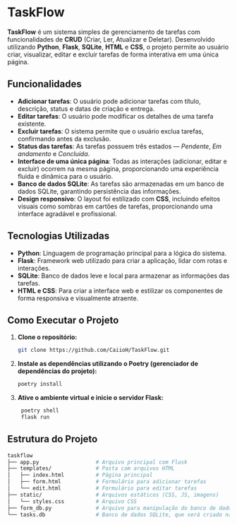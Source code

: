# TaskFlow

**TaskFlow** é um sistema simples de gerenciamento de tarefas com funcionalidades de **CRUD** (Criar, Ler, Atualizar e Deletar). Desenvolvido utilizando **Python**, **Flask**, **SQLite**, **HTML** e **CSS**, o projeto permite ao usuário criar, visualizar, editar e excluir tarefas de forma interativa em uma única página.

## Funcionalidades

- **Adicionar tarefas**: O usuário pode adicionar tarefas com título, descrição, status e datas de criação e entrega.
- **Editar tarefas**: O usuário pode modificar os detalhes de uma tarefa existente.
- **Excluir tarefas**: O sistema permite que o usuário exclua tarefas, confirmando antes da exclusão.
- **Status das tarefas**: As tarefas possuem três estados — *Pendente*, *Em andamento* e *Concluída*.
- **Interface de uma única página**: Todas as interações (adicionar, editar e excluir) ocorrem na mesma página, proporcionando uma experiência fluida e dinâmica para o usuário.
- **Banco de dados SQLite**: As tarefas são armazenadas em um banco de dados SQLite, garantindo persistência das informações.
- **Design responsivo**: O layout foi estilizado com **CSS**, incluindo efeitos visuais como sombras em cartões de tarefas, proporcionando uma interface agradável e profissional.

## Tecnologias Utilizadas

- **Python**: Linguagem de programação principal para a lógica do sistema.
- **Flask**: Framework web utilizado para criar a aplicação, lidar com rotas e interações.
- **SQLite**: Banco de dados leve e local para armazenar as informações das tarefas.
- **HTML e CSS**: Para criar a interface web e estilizar os componentes de forma responsiva e visualmente atraente.

## Como Executar o Projeto

1. **Clone o repositório:**

   ```bash
   git clone https://github.com/CaiioH/TaskFlow.git

2. **Instale as dependências utilizando o Poetry (gerenciador de dependências do projeto):**

   ```bash
   poetry install

3. **Ative o ambiente virtual e inicie o servidor Flask:**

   ```bash
    poetry shell
    flask run

## Estrutura do Projeto

```bash
taskflow
├── app.py                  # Arquivo principal com Flask
├── templates/              # Pasta com arquivos HTML
│   ├── index.html          # Página principal
│   ├── form.html           # Formulário para adicionar tarefas
│   └── edit.html           # Formulário para editar tarefas
├── static/                 # Arquivos estáticos (CSS, JS, imagens)
│   └── styles.css          # Arquivo CSS
├── form_db.py              # Arquivo para manipulação do banco de dados
└── tasks.db                # Banco de dados SQLite, que será criado na mesma pasta que o arquivo app.py




